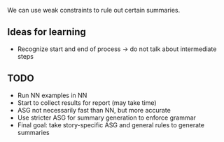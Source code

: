 We can use weak constraints to rule out certain summaries.

## Ideas for learning

- Recognize start and end of process -> do not talk about intermediate steps

## TODO

- Run NN examples in NN
- Start to collect results for report (may take time)
- ASG not necessarily fast than NN, but more accurate
- Use stricter ASG for summary generation to enforce grammar
- Final goal: take story-specific ASG and general rules to generate summaries 